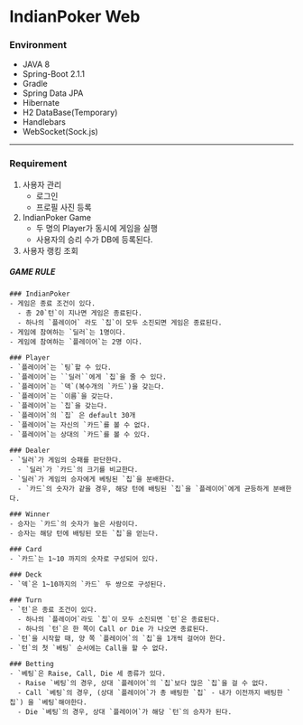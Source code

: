 # IndianPoker Web

### Environment
- JAVA 8
- Spring-Boot 2.1.1
- Gradle
- Spring Data JPA
- Hibernate
- H2 DataBase(Temporary)
- Handlebars
- WebSocket(Sock.js)

---

### Requirement

1. 사용자 관리
    - 로그인
    - 프로필 사진 등록
2. IndianPoker Game
    - 두 명의 Player가 동시에 게임을 실행
    - 사용자의 승리 수가 DB에 등록된다.
3. 사용자 랭킹 조회

##### GAME RULE
```aidl
### IndianPoker
- 게임은 종료 조건이 있다.
  - 총 20`턴`이 지나면 게임은 종료된다.
  - 하나의 `플레이어` 라도 `칩`이 모두 소진되면 게임은 종료된다.
- 게임에 참여하는 `딜러`는 1명이다.
- 게임에 참여하는 `플레이어`는 2명 이다.

### Player
- `플레이어`는 `팅`할 수 있다.
- `플레이어`는 ``딜러``에게 `칩`을 줄 수 있다.
- `플레이어`는 `덱`(복수개의 `카드`)을 갖는다.
- `플레이어`는 `이름`을 갖는다.
- `플레이어`는 `칩`을 갖는다.
- `플레이어`의 `칩` 은 default 30개
- `플레이어`는 자신의 `카드`를 볼 수 없다.
- `플레이어`는 상대의 `카드`를 볼 수 있다.

### Dealer
- `딜러`가 게임의 승패를 판단한다.
  - `딜러`가 `카드`의 크기를 비교한다.
- `딜러`가 게임의 승자에게 베팅된 `칩`을 분배한다.
  - `카드`의 숫자가 같을 경우, 해당 턴에 배팅된 `칩`을 `플레이어`에게 균등하게 분배한다.

### Winner
- 승자는 `카드`의 숫자가 높은 사람이다.
- 승자는 해당 턴에 배팅된 모든 `칩`을 얻는다.

### Card
- `카드`는 1~10 까지의 숫자로 구성되어 있다.

### Deck
- `덱`은 1~10까지의 `카드` 두 쌍으로 구성된다.

### Turn
- `턴`은 종료 조건이 있다.
  - 하나의 `플레이어`라도 `칩`이 모두 소진되면 `턴`은 종료된다.
  - 하나의 `턴`은 한 쪽이 Call or Die 가 나오면 종료된다.
- `턴`을 시작할 때, 양 쪽 `플레이어`의 `칩`을 1개씩 걸어야 한다.
- `턴`의 첫 `베팅` 순서에는 Call을 할 수 없다.

### Betting
- `베팅`은 Raise, Call, Die 세 종류가 있다.
  - Raise `베팅`의 경우, 상대 `플레이어`의 `칩`보다 많은 `칩`을 걸 수 없다.
  - Call `베팅`의 경우, (상대 `플레이어`가 총 배팅한 `칩` - 내가 이전까지 배팅한 `칩`) 을 `베팅`해야한다.
  - Die `베팅`의 경우, 상대 `플레이어`가 해당 `턴`의 승자가 된다.
```